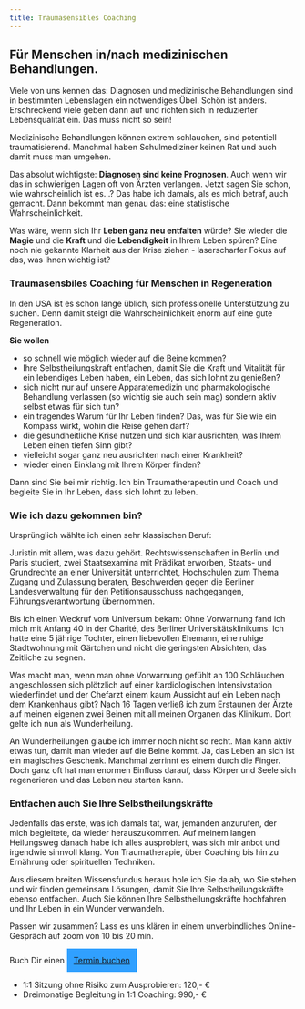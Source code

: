 ```yaml
---
title: Traumasensibles Coaching
---
```


## Für Menschen in/nach medizinischen Behandlungen.  

Viele von uns kennen das: Diagnosen und medizinische Behandlungen sind in bestimmten Lebenslagen ein notwendiges Übel. Schön ist anders. Erschreckend viele geben dann auf und richten sich in reduzierter Lebensqualität ein. Das muss nicht so sein!   

Medizinische Behandlungen können extrem schlauchen, sind potentiell traumatisierend. Manchmal haben Schulmediziner keinen Rat und auch damit muss man umgehen. 

Das absolut wichtigste: **Diagnosen sind keine Prognosen**. Auch wenn wir das in schwierigen Lagen oft von Ärzten verlangen. Jetzt sagen Sie schon, wie wahrscheinlich ist es...? Das habe ich damals, als es mich betraf, auch gemacht. Dann bekommt man genau das: eine statistische Wahrscheinlichkeit. 

Was wäre, wenn sich Ihr **Leben ganz neu entfalten** würde? Sie wieder die **Magie** und die **Kraft** und die **Lebendigkeit** in Ihrem Leben spüren? Eine noch nie gekannte Klarheit aus der Krise ziehen - laserscharfer Fokus auf das, was Ihnen wichtig ist?

### Traumasensbiles Coaching für Menschen in Regeneration
In den USA ist es schon lange üblich, sich professionelle Unterstützung zu suchen. Denn damit steigt die Wahrscheinlichkeit enorm auf eine gute Regeneration. 

**Sie wollen** 
- so schnell wie möglich wieder auf die Beine kommen?
- Ihre Selbstheilungskraft entfachen, damit Sie die Kraft und Vitalität für ein lebendiges Leben haben, ein Leben, das sich lohnt zu genießen?
- sich nicht nur auf unsere Apparatemedizin und pharmakologische Behandlung verlassen (so wichtig sie auch sein mag) sondern aktiv selbst etwas für sich tun?
- ein tragendes Warum für Ihr Leben finden? Das, was für Sie wie ein Kompass wirkt, wohin die Reise gehen darf?  
- die gesundheitliche Krise nutzen und sich klar ausrichten, was Ihrem Leben einen tiefen Sinn gibt?
- vielleicht sogar ganz neu ausrichten nach einer Krankheit?
- wieder einen Einklang mit Ihrem Körper finden? 

Dann sind Sie bei mir richtig. Ich bin Traumatherapeutin und Coach und begleite Sie in Ihr Leben, dass sich lohnt zu leben. 

### Wie ich dazu gekommen bin?
Ursprünglich wählte ich einen sehr klassischen Beruf: 

Juristin mit allem, was dazu gehört. Rechtswissenschaften in Berlin und Paris studiert, zwei Staatsexamina mit Prädikat erworben, Staats- und Grundrechte an einer Universität unterrichtet, Hochschulen zum Thema Zugang und Zulassung beraten, Beschwerden gegen die Berliner Landesverwaltung für den Petitionsausschuss nachgegangen, Führungsverantwortung übernommen.

Bis ich einen Weckruf vom Universum bekam: Ohne Vorwarnung fand ich mich mit Anfang 40 in der Charité, des Berliner Universitätsklinikums. Ich hatte eine 5 jährige Tochter, einen liebevollen Ehemann, eine ruhige Stadtwohnung mit Gärtchen und nicht die geringsten Absichten, das Zeitliche zu segnen. 

Was macht man, wenn man ohne Vorwarnung gefühlt an 100 Schläuchen angeschlossen sich plötzlich auf einer kardiologischen Intensivstation wiederfindet und der Chefarzt einem kaum Aussicht auf ein Leben nach dem Krankenhaus gibt? Nach 16 Tagen verließ ich zum Erstaunen der Ärzte auf meinen eigenen zwei Beinen mit all meinen Organen das Klinikum. Dort gelte ich nun als Wunderheilung. 

An Wunderheilungen glaube ich immer noch nicht so recht. Man kann aktiv etwas tun, damit man wieder auf die Beine kommt. Ja, das Leben an sich ist ein magisches Geschenk. Manchmal zerrinnt es einem durch die Finger. Doch ganz oft hat man enormen Einfluss darauf, dass Körper und Seele sich regenerieren und das Leben neu starten kann. 

### Entfachen auch Sie Ihre Selbstheilungskräfte
Jedenfalls das erste, was ich damals tat, war, jemanden anzurufen, der mich begleitete, da wieder herauszukommen. Auf meinem langen Heilungsweg danach habe ich alles ausprobiert, was sich mir anbot und irgendwie sinnvoll klang. Von Traumatherapie, über Coaching bis hin zu Ernährung oder spirituellen Techniken. 

Aus diesem breiten Wissensfundus heraus hole ich Sie da ab, wo Sie stehen und wir finden gemeinsam Lösungen, damit Sie Ihre Selbstheilungskräfte ebenso entfachen. Auch Sie können Ihre Selbstheilungskräfte hochfahren und Ihr Leben in ein Wunder verwandeln. 

Passen wir zusammen? Lass es uns klären in einem unverbindliches Online-Gespräch auf zoom von 10 bis 20 min. 

Buch Dir einen
<span style='display:inline-block;padding:12px;background:#30A0ff'>
[Termin buchen](https://traumatherapie.youcanbook.me)
</span>

- 1:1 Sitzung ohne Risiko zum Ausprobieren: 120,- €
- Dreimonatige Begleitung in 1:1 Coaching: 990,- € 










  

